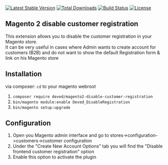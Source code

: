 [![Latest Stable Version](https://poser.pugx.org/deved/magento2-disable-customer-registration/v/stable)](https://packagist.org/packages/deved/magento2-disable-customer-registration)
[![Total Downloads](https://poser.pugx.org/deved/magento2-disable-customer-registration/downloads)](https://packagist.org/packages/deved/magento2-disable-customer-registration)
[![Build Status](https://travis-ci.org/deved-it/magento2-disable-customer-registration.svg?branch=master)](https://travis-ci.org/deved-it/magento2-disable-customer-registration)
[![License](https://poser.pugx.org/deved/magento2-disable-customer-registration/license)](https://packagist.org/packages/deved/magento2-disable-customer-registration)


## Magento 2 disable customer registration
This extension allows you to disable the customer registration in your Magento store.  
It can be very useful in cases where Admin wants to create account for customers (B2B) and do not want to show the
default Registration form & link on his Magento store

## Installation
via composer:
`cd` to your magento webroot    
1. `composer require deved/magento2-disable-customer-registration`  
2. `bin/magento module:enable Deved_DisableRegistration`
3. `bin/magento setup:upgrade`

## Configuration
1. Open you Magento admin interface and go to stores->configuration->customers->customer configuration
2. Under the "Create New Account Options" tab you will find the "Disable frontend customer registration" option
3. Enable this option to activate the plugin
